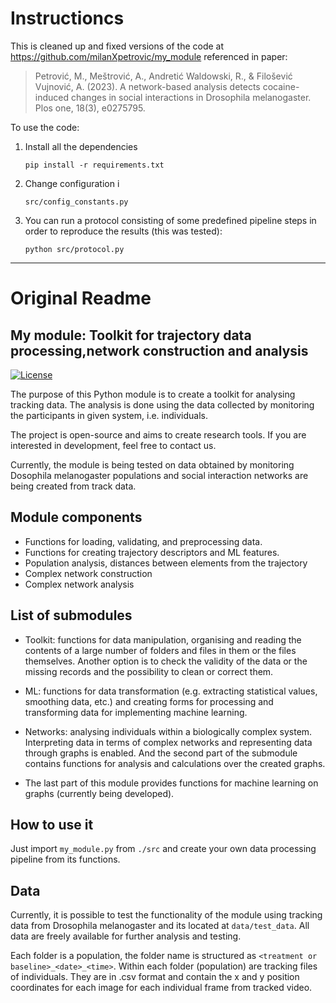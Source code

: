 
# Instructioncs

This is cleaned up and fixed versions of the code at https://github.com/milanXpetrovic/my_module referenced in paper: 

> Petrović, M., Meštrović, A., Andretić Waldowski, R., & Filošević Vujnović, A. (2023). A network-based analysis detects cocaine-induced changes in social interactions in Drosophila melanogaster. Plos one, 18(3), e0275795. 

To use the code:

1. Install all the dependencies
    ```
    pip install -r requirements.txt
    ```
2. Change configuration i
    ```
    src/config_constants.py
    ```
3. You can run a protocol consisting of some predefined pipeline steps in order to reproduce the results (this was tested):
    ```
    python src/protocol.py
    ```

---

# Original Readme

## My module: Toolkit for trajectory data processing,network construction and analysis

[![License](https://img.shields.io/badge/license-BSD--3%20Clause-green)](https://github.com/milanXpetrovic/my_module/blob/main/LICENSE.md)


The purpose of this Python module is to create a toolkit for analysing tracking data. The analysis is done using the data collected by monitoring the participants in given system, i.e. individuals. 

The project is open-source and aims to create research tools. If you are interested in development, feel free to contact us.

Currently, the module is being tested on data obtained by monitoring Dosophila melanogaster populations and social interaction networks are being created from track data.

## Module components
- Functions for loading, validating, and preprocessing data.
- Functions for creating trajectory descriptors and ML features.
- Population analysis, distances between elements from the trajectory
- Complex network construction
- Complex network analysis

## List of submodules

- Toolkit: functions for data manipulation, organising and reading the contents of a large number of folders and files in them or the files themselves.
Another option is to check the validity of the data or the missing records and the possibility to clean or correct them.

- ML: functions for data transformation (e.g. extracting statistical values, smoothing data, etc.) and creating forms for processing and transforming data for implementing machine learning.

- Networks: analysing individuals within a biologically complex system.
Interpreting data in terms of complex networks and representing data through graphs is enabled. And the second part of the submodule contains functions for analysis and calculations over the created graphs.

- The last part of this module provides functions for machine learning on graphs (currently being developed).

## How to use it

Just import `my_module.py` from `./src` and create your own data processing pipeline from its functions.

## Data

Currently, it is possible to test the functionality of the module using tracking data from Drosophila melanogaster and its located at `data/test_data`. All data are freely available for further analysis and testing. 

Each folder is a population, the folder name is structured as `<treatment or baseline>_<date>_<time>`. Within each folder (population) are tracking files of individuals. They are in .csv format and contain the x and y position coordinates for each image for each individual frame from tracked video.
